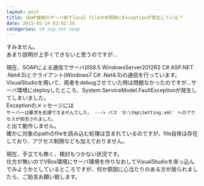 ```yaml
---
layout: post
title: SOAP接続のサーバ側でlocal fileの参照時にExceptionが発生している？
date: 2015-05-14 03:02:39
categories: c# asp.net soap
---
```

<p>すみません。<br>
あまり説明が上手くできないと思うのですが...</p>

<p>現在、SOAPによる通信でサーバ(IIS8.5 WindowsServer2012R2 C# ASP.NET .Net4.5)とクライアント(Windows7 C# .Net4.5)の通信を行っています。<br>
VisualStudioを用いて、両者をdebugさせていた時は問題なかったのですが...サーバ環境にdeployしたところ、System.ServiceModel.FaultExceptionが発生してしまいました。<br>
Exceptionのメッセージには<br>
<code>サーバーは要求を処理できませんでした。 ---&gt; パス 'D:\tmp\Setting.xml' へのアクセスが拒否されました。</code><br>
と出て動作しません。<br>
確かに対象のpathのfileを読み込む処理は含まれているのですが、file自体は存在しており、アクセス制限なども加えておりません。</p>

<p>現在、手立ても無く、検討もつかない状況です。<br>
仕方が無いのでVBox環境にサーバ環境を作りなおしてVisualStudioを突っ込んでみようかとしているところですが、何か原因に心当たりのある方が居られましたら、ご助言お願い致します。</p>
